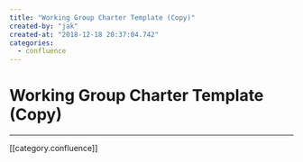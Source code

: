```yaml
---
title: "Working Group Charter Template (Copy)"
created-by: "jak"
created-at: "2018-12-18 20:37:04.742"
categories:
  - confluence
---
```


# Working Group Charter Template (Copy)


---

[[category.confluence]]
